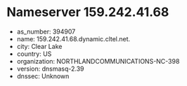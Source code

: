 # Nameserver 159.242.41.68

* as_number: 394907
* name: 159.242.41.68.dynamic.cltel.net.
* city: Clear Lake
* country: US
* organization: NORTHLANDCOMMUNICATIONS-NC-398
* version: dnsmasq-2.39
* dnssec: Unknown
